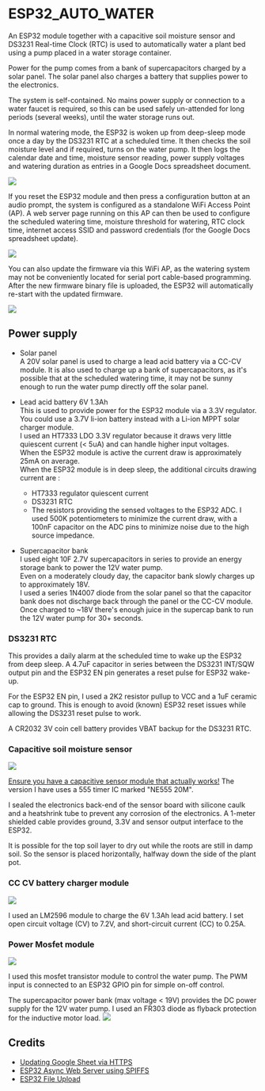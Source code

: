 # ESP32_AUTO_WATER

An ESP32 module together with a capacitive soil moisture sensor and DS3231 Real-time Clock (RTC) is used to automatically water a plant bed using a pump placed in a water storage container. 

Power for the pump comes from a bank of supercapacitors charged by a solar panel. The solar panel also charges a battery that supplies power to the electronics.

The system is self-contained. No mains power supply or connection to a water faucet is required, so this can be used safely un-attended for long periods (several weeks), until the water storage runs out.

In normal watering mode, the ESP32 is woken up from deep-sleep mode once a day by the DS3231 RTC at a scheduled time. It then checks the soil moisture level and if required, turns on the water pump. It then logs the calendar date and time, moisture sensor reading, power supply voltages and watering duration as entries in a Google Docs spreadsheet document. 

<img src="docs/autowater_gs_update.png" />

If you reset the ESP32 module and then press a configuration button at an audio prompt, the system is configured as a standalone WiFi Access Point (AP). A web server page running on this AP can then be used to configure the scheduled watering time, moisture threshold for watering, RTC clock time, internet access SSID and password credentials (for the Google Docs spreadsheet update). 

<img src="docs/ap_config_homepage.png" />

You can also update the firmware via this WiFi AP, as the watering system may not be conveniently located for serial port cable-based programming. After the new firmware binary file is uploaded, the ESP32 will automatically re-start with the updated firmware.

<img src="docs/ap_firmware_update.png" />

## Power supply

* Solar panel<br>
A 20V solar panel is used to charge a lead acid battery via a CC-CV module. It is also used to charge up a bank of supercapacitors, as it's possible that at the scheduled watering time, it may not be sunny enough to run the water pump directly off the solar panel.

* Lead acid battery 6V 1.3Ah<br>
This is used to provide power for the ESP32 module via a 3.3V regulator. You could use a 3.7V li-ion battery instead with a Li-ion MPPT solar charger module.<br>
I used an HT7333 LDO 3.3V regulator because it draws very little quiescent current (< 5uA) and can handle higher input voltages. <br>
When the ESP32 module is active the current draw is approximately 25mA on average. <br>
When the ESP32 module is in deep sleep, the additional circuits drawing current are :
    * HT7333 regulator quiescent current
    * DS3231 RTC
    * The resistors providing the sensed voltages to the ESP32 ADC. I used 500K potentiometers to minimize the current draw, with a 100nF capacitor on the ADC pins to minimize noise due to the high source impedance.

* Supercapacitor bank<br>
I used eight 10F 2.7V supercapacitors in series to provide an energy storage bank to power the 12V water pump.<br>
Even on a moderately cloudy day, the capacitor bank slowly charges up to approximately 18V.<br>
I used a series 1N4007 diode from the solar panel so that the capacitor bank does not discharge back through the panel or the CC-CV module. Once charged to ~18V there's enough juice in the supercap bank to run the 12V water pump for 30+ seconds.

### DS3231 RTC 
This provides a daily alarm at the scheduled time to wake up the ESP32 from deep sleep. A 4.7uF capacitor in series between the DS3231 INT/SQW output pin and the ESP32 EN pin generates a reset pulse for ESP32 wake-up.

For the ESP32 EN pin, I used a 2K2 resistor pullup to VCC and a 1uF ceramic cap to ground. This is enough to avoid (known) ESP32 reset issues while allowing the DS3231 reset pulse to work.

A CR2032 3V coin cell battery provides VBAT backup for the DS3231 RTC. 

### Capacitive soil moisture sensor
<img src="docs/capacitive_sensor.png" />

[Ensure you have a capacitive sensor module that actually works!](https://www.youtube.com/watch?v=IGP38bz-K48) The version I have uses a 555 timer IC marked "NE555 20M". 

I sealed the electronics back-end of the sensor board with silicone caulk and a heatshrink tube to prevent any corrosion of the electronics. A 1-meter shielded cable provides ground, 3.3V and sensor output interface to the ESP32.

It is possible for the top soil layer to dry out while the roots are still in damp soil. So the sensor is placed horizontally, halfway down the side of the plant pot. 

### CC CV battery charger module

<img src="docs/cc_cv_module.png" />

I used an LM2596 module to charge the 6V 1.3Ah lead acid battery. I set open circuit voltage (CV) to 7.2V, and short-circuit current (CC) to 0.25A.

### Power Mosfet module

<img src="docs/mosfet_control_module.png" />

I used this mosfet transistor module to control the water pump. The PWM input is connected to an ESP32 GPIO pin for simple on-off control. 

The supercapacitor power bank (max voltage < 19V) provides the DC power supply for the 12V water pump. I used an FR303 diode as flyback protection for the inductive motor load.
<img src="docs/LR7843-MOSFET-Control-Module-Schematic.jpg" />


## Credits
* [Updating Google Sheet via HTTPS](https://stackoverflow.com/questions/69685813/problem-esp32-send-data-to-google-sheet-through-google-app-script)
* [ESP32 Async Web Server using SPIFFS]( https://randomnerdtutorials.com/esp32-web-server-spiffs-spi-flash-file-system/)
* [ESP32 File Upload](https://github.com/smford/esp32-asyncwebserver-fileupload-example)